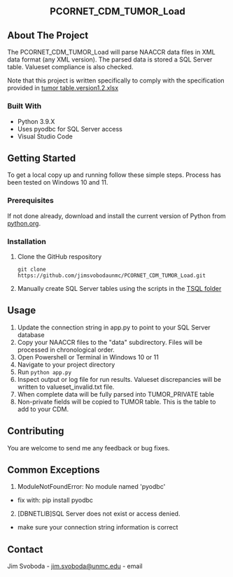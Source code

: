 <p align="center">

  <h2 align="center">PCORNET_CDM_TUMOR_Load</h3>

  <p align="center">

  </p>
</p>


<!-- ABOUT THE PROJECT -->
## About The Project


The PCORNET_CDM_TUMOR_Load will parse NAACCR data files in XML data format (any XML version).  The parsed data is stored a SQL Server table.  Valueset compliance is also checked.

Note that this project is written specifically to comply with the specification provided in [tumor table.version1.2.xlsx](https://github.com/jimsvobodaunmc/PCORNET_CDM_TUMOR_Load/tree/main/docs)



### Built With

* Python 3.9.X
* Uses pyodbc for SQL Server access
* Visual Studio Code


<!-- GETTING STARTED -->
## Getting Started

To get a local copy up and running follow these simple steps.  Process has been tested on Windows 10 and 11.

### Prerequisites

If not done already, download and install the current version of Python from [python.org](https://www.python.org/).


### Installation

1. Clone the GitHub respository
   ```
   git clone https://github.com/jimsvobodaunmc/PCORNET_CDM_TUMOR_Load.git
   ```
2. Manually create SQL Server tables using the scripts in the [TSQL folder](https://github.com/jimsvobodaunmc/PCORNET_CDM_TUMOR_Load/tree/main/TSQL)

<!-- USAGE EXAMPLES -->
## Usage

1. Update the connection string in app.py to point to your SQL Server database
2. Copy your NAACCR files to the "data" subdirectory.  Files will be processed in chronological order.
3. Open Powershell or Terminal in Windows 10 or 11
4. Navigate to your project directory
5. Run ```python app.py```
6. Inspect output or log file for run results.  Valueset discrepancies will be written to valueset_invalid.txt file.
7. When complete data will be fully parsed into TUMOR_PRIVATE table
8. Non-private fields will be copied to TUMOR table.  This is the table to add to your CDM.

<!-- CONTRIBUTING -->
## Contributing

You are welcome to send me any feedback or bug fixes.

## Common Exceptions

1. ModuleNotFoundError: No module named 'pyodbc'
- fix with:  pip install pyodbc
2. [DBNETLIB]SQL Server does not exist or access denied. 
- make sure your connection string information is correct


<!-- CONTACT -->
## Contact

Jim Svoboda - jim.svoboda@unmc.edu - email

